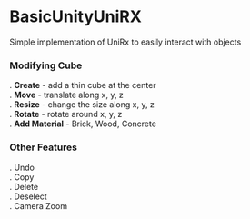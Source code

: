 # BasicUnityUniRX
Simple implementation of UniRx to easily interact with objects

<h3> Modifying Cube </h3>
. <b>Create</b> - add a thin cube at the center <br />
. <b>Move</b> - translate along x, y, z <br />
. <b>Resize</b> - change the size along x, y, z <br />
. <b>Rotate</b> - rotate around x, y, z <br />
. <b>Add Material</b> - Brick, Wood, Concrete <br />

<h3> Other Features </h3>
. Undo <br />
. Copy <br />
. Delete <br />
. Deselect <br />
. Camera Zoom

